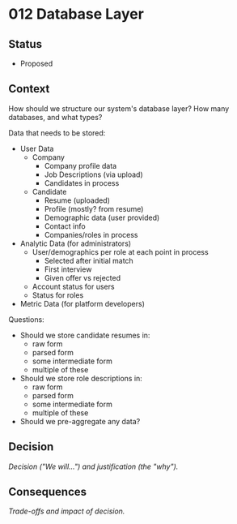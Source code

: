 # 012 Database Layer

## Status

- Proposed

## Context

How should we structure our system's database layer? How many databases, and what types?

Data that needs to be stored:
- User Data
  - Company
    - Company profile data
    - Job Descriptions (via upload)
    - Candidates in process
  - Candidate
    - Resume (uploaded)
    - Profile (mostly? from resume)
    - Demographic data (user provided)
    - Contact info
    - Companies/roles in process
- Analytic Data (for administrators)
  - User/demographics per role at each point in process
    - Selected after initial match
    - First interview
    - Given offer vs rejected
  - Account status for users
  - Status for roles
- Metric Data (for platform developers)

Questions:
- Should we store candidate resumes in:
  - raw form
  - parsed form
  - some intermediate form
  - multiple of these
- Should we store role descriptions in:
  - raw form
  - parsed form
  - some intermediate form
  - multiple of these
- Should we pre-aggregate any data?

## Decision

_Decision ("We will...") and justification (the "why")._

## Consequences

_Trade-offs and impact of decision._

